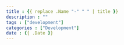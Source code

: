```yaml
---
title : {{ replace .Name "-" " " | title }}
description : ""
tags : ["development"]
categories : ["Development"]
date : {{ .Date }}
---
```

